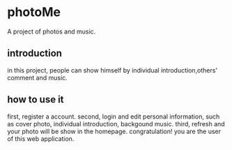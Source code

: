 # photoMe
A project of photos and music.

## introduction
in this project, people can show himself by individual introduction,others' comment and music.

## how to use it
first, register a account.
second, login and edit personal information, such as cover photo, individual introduction, backgound music.
third, refresh and your photo will be show in the homepage.
congratulation! you are the user of this web application.
